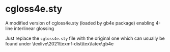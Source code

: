 # cgloss4e.sty
A modified version of cgloss4e.sty (loaded by gb4e package) enabling 4-line interlinear glossing

Just replace the <code>cgloss4e.sty</code> file with the original one which can usually be found under \texlive\2021\texmf-dist\tex\latex\gb4e
